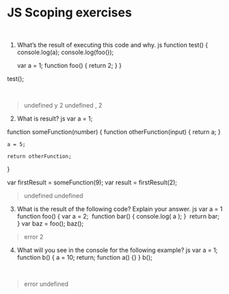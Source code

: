# JS Scoping exercises
​
1. What’s the result of executing this code and why.
  js
  function test() {
     console.log(a);
     console.log(foo());
     
     var a = 1;
     function foo() {
        return 2;
     }
  }
  
  test();
  
​
> undefined y 2
> undefined , 2
​
​
2. What is result?
  js
  var a = 1; 
  
  function someFunction(number) {
    function otherFunction(input) {
      return a;
    }
    
    a = 5;
    
    return otherFunction;
  }
  
  var firstResult = someFunction(9);
  var result = firstResult(2);
  
> undefined
> undefined
​
​
3. What is the result of the following code? Explain your answer.
js
var a = 1
function foo() {
    var a = 2;
​
    function bar() {
      console.log( a );
    }
​
    return bar;
}
var baz = foo();
baz();
   
> error
> 2
​
​
4. What will you see in the console for the following example?
  js
  var a = 1; 
  function b() { 
      a = 10; 
      return; 
      function a() {} 
  } 
  b(); 
  
​
> error
> undefined
